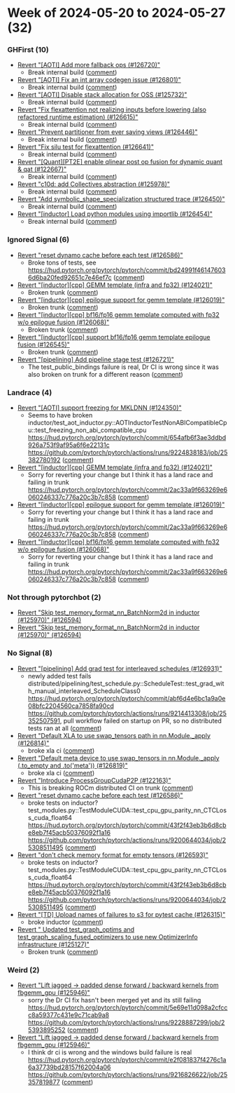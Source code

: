 # Week of 2024-05-20 to 2024-05-27 (32)

### GHFirst (10)

- [Revert "[AOTI] Add more fallback ops (#126720)"](https://github.com/pytorch/pytorch/commit/47c976b904ee77fb564804547bdcfa9411cd9a72)
  - Break internal build ([comment](https://github.com/pytorch/pytorch/pull/126720#issuecomment-2129011751))
- [Revert "[AOTI] Fix an int array codegen issue (#126801)"](https://github.com/pytorch/pytorch/commit/f749c5def8e8cbc2cb2b788afe0eb7b377e87886)
  - Break internal build ([comment](https://github.com/pytorch/pytorch/pull/126720#issuecomment-2129011751))
- [Revert "[AOTI] Disable stack allocation for OSS (#125732)"](https://github.com/pytorch/pytorch/commit/fd9cdeed192fd8ab00035716d42f2e8feef3373b)
  - Break internal build ([comment](https://github.com/pytorch/pytorch/pull/126720#issuecomment-2129011751))
- [Revert "Fix flexattention not realizing inputs before lowering (also refactored runtime estimation) (#126615)"](https://github.com/pytorch/pytorch/commit/8a4597980c2692b73f35fb3c7145eaeaf2273e77)
  - Break internal build ([comment](https://github.com/pytorch/pytorch/pull/126615#issuecomment-2124169157))
- [Revert "Prevent partitioner from ever saving views (#126446)"](https://github.com/pytorch/pytorch/commit/0f37fd06d91283c013ff8bf5aa292c05b5cea691)
  - Break internal build ([comment](https://github.com/pytorch/pytorch/pull/126615#issuecomment-2124169157))
- [Revert "Fix silu test for flexattention (#126641)"](https://github.com/pytorch/pytorch/commit/d2cbbdee310e1883ba22e99d34760550d0564eff)
  - Break internal build ([comment](https://github.com/pytorch/pytorch/pull/126615#issuecomment-2124169157))
- [Revert "[Quant][PT2E] enable qlinear post op fusion for dynamic quant & qat (#122667)"](https://github.com/pytorch/pytorch/commit/980f5ac0499447cd6d39b6241ae30ae30937a3e5)
  - Break internal build ([comment](https://github.com/pytorch/pytorch/pull/122667#issuecomment-2122642317))
- [Revert "c10d: add Collectives abstraction (#125978)"](https://github.com/pytorch/pytorch/commit/d9c3485146913324ab4b3e211d2a4517e138f4af)
  - Break internal build ([comment](https://github.com/pytorch/pytorch/pull/125978#issuecomment-2119858015))
- [Revert "Add symbolic_shape_specialization structured trace (#126450)"](https://github.com/pytorch/pytorch/commit/53f73cdeb6fe53155f91064ca15b722e80dec2f3)
  - Break internal build ([comment](https://github.com/pytorch/pytorch/pull/126450#issuecomment-2119798075))
- [Revert "[inductor] Load python modules using importlib (#126454)"](https://github.com/pytorch/pytorch/commit/5ad2f100340c64123db607824f70119c8fe2b38a)
  - Break internal build ([comment](https://github.com/pytorch/pytorch/pull/126454#issuecomment-2119771267))

### Ignored Signal (6)

- [Revert "reset dynamo cache before each test (#126586)"](https://github.com/pytorch/pytorch/commit/12d11fe4e533abc9c48f5ea869831a9698313665)
  - Broke tons of tests, see https://hud.pytorch.org/pytorch/pytorch/commit/bd24991f461476036d6ba20fed92651c7e46ef7c  ([comment](https://github.com/pytorch/pytorch/pull/126586#issuecomment-2131365576))
- [Revert "[inductor][cpp] GEMM template (infra and fp32) (#124021)"](https://github.com/pytorch/pytorch/commit/25b8dbc3e4f1e3df35c4fd1864e0ef2a73c12d2f)
  - Broken trunk ([comment](https://github.com/pytorch/pytorch/pull/124021#issuecomment-2126568331))
- [Revert "[inductor][cpp] epilogue support for gemm template (#126019)"](https://github.com/pytorch/pytorch/commit/45784cd2294cad828daacdd66ec7b82e22c9cea1)
  - Broken trunk ([comment](https://github.com/pytorch/pytorch/pull/124021#issuecomment-2126568331))
- [Revert "[inductor][cpp] bf16/fp16 gemm template computed with fp32 w/o epilogue fusion (#126068)"](https://github.com/pytorch/pytorch/commit/926327e8fc887ff9eaf1f9dacf15ff8489a51e4b)
  - Broken trunk ([comment](https://github.com/pytorch/pytorch/pull/124021#issuecomment-2126568331))
- [Revert "[inductor][cpp] support bf16/fp16 gemm template epilogue fusion (#126545)"](https://github.com/pytorch/pytorch/commit/30c9ca089912fb452b3e1d5dd7a8be92139344e8)
  - Broken trunk ([comment](https://github.com/pytorch/pytorch/pull/124021#issuecomment-2126568331))
- [Revert "[pipelining] Add pipeline stage test (#126721)"](https://github.com/pytorch/pytorch/commit/e363a8a222d286e7b5da71a931ebbfaa729346db)
  - The test_public_bindings failure is real, Dr CI is wrong since it was also broken on trunk for a different reason ([comment](https://github.com/pytorch/pytorch/pull/126721#issuecomment-2121725408))

### Landrace (4)

- [Revert "[AOTI] support freezing for MKLDNN (#124350)"](https://github.com/pytorch/pytorch/commit/5ae9daa4a2812c2ec4270f1002be932cf05046ee)
  - Seems to have broken inductor/test_aot_inductor.py::AOTInductorTestNonABICompatibleCpu::test_freezing_non_abi_compatible_cpu https://hud.pytorch.org/pytorch/pytorch/commit/654afb6f3ae3ddbd926a753f9af95a6f6e22131c https://github.com/pytorch/pytorch/actions/runs/9224838183/job/25382780192 ([comment](https://github.com/pytorch/pytorch/pull/124350#issuecomment-2129889809))
- [Revert "[inductor][cpp] GEMM template (infra and fp32) (#124021)"](https://github.com/pytorch/pytorch/commit/4f14282e350a6c9a0a280083c286f7d672fa3ebd)
  - Sorry for reverting your change but I think it has a land race and failing in trunk https://hud.pytorch.org/pytorch/pytorch/commit/2ac33a9f663269e6060246337c776a20c3b7c858 ([comment](https://github.com/pytorch/pytorch/pull/124021#issuecomment-2126016522))
- [Revert "[inductor][cpp] epilogue support for gemm template (#126019)"](https://github.com/pytorch/pytorch/commit/657d39e44c9ba8f996796a7d50ee8c6fa4fc1756)
  - Sorry for reverting your change but I think it has a land race and failing in trunk https://hud.pytorch.org/pytorch/pytorch/commit/2ac33a9f663269e6060246337c776a20c3b7c858 ([comment](https://github.com/pytorch/pytorch/pull/124021#issuecomment-2126016522))
- [Revert "[inductor][cpp] bf16/fp16 gemm template computed with fp32 w/o epilogue fusion (#126068)"](https://github.com/pytorch/pytorch/commit/205f08140eefd9a1bc85e0c3eb7b553fc36fba5a)
  - Sorry for reverting your change but I think it has a land race and failing in trunk https://hud.pytorch.org/pytorch/pytorch/commit/2ac33a9f663269e6060246337c776a20c3b7c858 ([comment](https://github.com/pytorch/pytorch/pull/124021#issuecomment-2126016522))

### Not through pytorchbot (2)

- [Revert "Skip test_memory_format_nn_BatchNorm2d in inductor (#125970)" (#126594)](https://github.com/pytorch/pytorch/commit/db9c6aeec60dc023f8b3edd82ea24ebc0b3108c6)
- [Revert "Skip test_memory_format_nn_BatchNorm2d in inductor (#125970)" (#126594)](https://github.com/pytorch/pytorch/commit/ce6e36bf8b524c3f4b07605c5b3af2b7d5ba8fd9)

### No Signal (8)

- [Revert "[pipelining] Add grad test for interleaved schedules (#126931)"](https://github.com/pytorch/pytorch/commit/dfabae5b8997c5a3eb2c474d9b2b9e181f5d0f5c)
  - newly added test fails distributed/pipelining/test_schedule.py::ScheduleTest::test_grad_with_manual_interleaved_ScheduleClass0 https://hud.pytorch.org/pytorch/pytorch/commit/abf6d4e6bc1a9a0e08bfc2204560ca7858fa90cd https://github.com/pytorch/pytorch/actions/runs/9214413308/job/25352507591, pull workflow failed on startup on PR, so no distributed tests ran at all ([comment](https://github.com/pytorch/pytorch/pull/126931#issuecomment-2128228496))
- [Revert "Default XLA to use swap_tensors path in nn.Module._apply (#126814)"](https://github.com/pytorch/pytorch/commit/b36e390b6c1f4a1a2239ad1e857a2ffd12f49e43)
  - broke xla ci ([comment](https://github.com/pytorch/pytorch/pull/126814#issuecomment-2127719337))
- [Revert "Default meta device to use swap_tensors in nn.Module._apply  (.to_empty and .to('meta')) (#126819)"](https://github.com/pytorch/pytorch/commit/6a06d362961772e630f599285dd8d3e9c286114d)
  - broke xla ci ([comment](https://github.com/pytorch/pytorch/pull/126814#issuecomment-2127719337))
- [Revert "Introduce ProcessGroupCudaP2P (#122163)"](https://github.com/pytorch/pytorch/commit/1b29c16e5e143eb49a902d384b3d8a47dbe62a31)
  - This is breaking ROCm distributed CI on trunk ([comment](https://github.com/pytorch/pytorch/pull/122163#issuecomment-2127518473))
- [Revert "reset dynamo cache before each test (#126586)"](https://github.com/pytorch/pytorch/commit/2c90b992677a7ee700c8f3dd92b49e763474b004)
  - broke tests on inductor? test_modules.py::TestModuleCUDA::test_cpu_gpu_parity_nn_CTCLoss_cuda_float64 https://hud.pytorch.org/pytorch/pytorch/commit/43f2f43eb3b6d8cbe8eb7f45acb50376092f1a16 https://github.com/pytorch/pytorch/actions/runs/9200644034/job/25308511495 ([comment](https://github.com/pytorch/pytorch/pull/126586#issuecomment-2126228689))
- [Revert "don't check memory format for empty tensors (#126593)"](https://github.com/pytorch/pytorch/commit/b1e214ceb19aa79c0fbfe3ee0e53d615bfa68801)
  - broke tests on inductor? test_modules.py::TestModuleCUDA::test_cpu_gpu_parity_nn_CTCLoss_cuda_float64 https://hud.pytorch.org/pytorch/pytorch/commit/43f2f43eb3b6d8cbe8eb7f45acb50376092f1a16 https://github.com/pytorch/pytorch/actions/runs/9200644034/job/25308511495 ([comment](https://github.com/pytorch/pytorch/pull/126586#issuecomment-2126228689))
- [Revert "[TD] Upload names of failures to s3 for pytest cache (#126315)"](https://github.com/pytorch/pytorch/commit/8bca0847c2c2a80b5dfab6dd554c7dd68199a3b3)
  - broke inductor ([comment](https://github.com/pytorch/pytorch/pull/126315#issuecomment-2121133045))
- [Revert " Updated test_graph_optims and test_graph_scaling_fused_optimizers to use new OptimizerInfo infrastructure (#125127)"](https://github.com/pytorch/pytorch/commit/cb69c51b6f1d1803c8c2a01d26e3b3474917cf39)
  - Broken trunk ([comment](https://github.com/pytorch/pytorch/pull/125127#issuecomment-2120337584))

### Weird (2)

- [Revert "Lift jagged -> padded dense forward / backward kernels from fbgemm_gpu (#125946)"](https://github.com/pytorch/pytorch/commit/c34f8c7f91dfce2d4ac85e10660bcfbd70ab2406)
  - sorry the Dr CI fix hasn't been merged yet and its still failing https://hud.pytorch.org/pytorch/pytorch/commit/5e69e11d098a2cfccc8a59377c431e9c71cab9a8 https://github.com/pytorch/pytorch/actions/runs/9228887299/job/25393895252 ([comment](https://github.com/pytorch/pytorch/pull/125946#issuecomment-2130305958))
- [Revert "Lift jagged -> padded dense forward / backward kernels from fbgemm_gpu (#125946)"](https://github.com/pytorch/pytorch/commit/99a11efc8ad8de16ffd538971a03398f6343c9a7)
  - I think dr ci is wrong and the windows build failure is real https://hud.pytorch.org/pytorch/pytorch/commit/e2f081837f4276c1a6a37739bd28157f62004a06 https://github.com/pytorch/pytorch/actions/runs/9216826622/job/25357819877 ([comment](https://github.com/pytorch/pytorch/pull/125946#issuecomment-2128388126))

